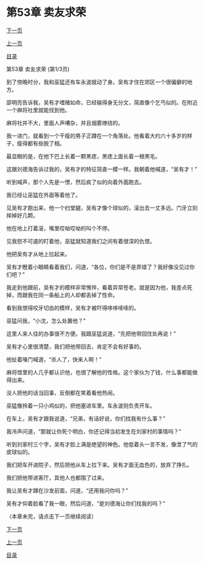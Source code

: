 <h1>第53章   卖友求荣</h1>
            <div><p><a href="./0157_%E7%AC%AC53%E7%AB%A0_%E5%8D%96%E5%8F%8B%E6%B1%82%E8%8D%A3.md">下一页</a></p><p><a href="./0155_%E7%AC%AC52%E7%AB%A0_%E5%86%A4%E5%AE%B6%E8%B7%AF%E7%AA%84.md">上一页</a></p><p><a href="../">目录</a></p></div>
            <div><p>第53章   卖友求荣 (第1/3页)</p><p>到了傍晚时分，我和巫猛还有车永波就动了身。吴有才住在郊区一个很偏僻的地方。</p><p>邵明亮告诉我，吴有才嗜赌如命，已经输得身无分文，简直像个乞丐似的。在附近一个麻将社里就能找到他。</p><p>麻将社并不大，里面人声嘈杂，并且烟雾缭绕的。</p><p>我一进门，就看到一个干瘦的男子正蹲在一个角落处。他看着大约六十多岁的样子，瘦得都有些脱了相。</p><p>最显眼的是，在他下巴上长着一颗黑痣，黑痣上面长着一根黑毛。</p><p>这跟刘德海告诉过我的，吴有才的特征简直一模一样。我朝着他喊道，“吴有才！”</p><p>听到喊声，那个人先是一愣，然后疯了似的向着外面跑去。</p><p>我已经让巫猛在外面等着他了。</p><p>见吴有才跑出来，他一个扫堂腿，吴有才像个球似的，滚出去一丈多远。门牙立刻摔掉好几颗。</p><p>他在地上打着滚，嘴里哎呦哎呦的叫个不停。</p><p>见我怒不可遏的盯着他，巫猛就知道我们之间有着很深的仇恨。</p><p>他把吴有才从地上拉起来。</p><p>吴有才瞪着小眼睛看着我们，问道，“各位，你们是不是弄错了？我好像没见过你们吧？”</p><p>我走到他跟前，吴有才的模样非常憔悴，看着异常苍老。就是因为他，我差点死掉，而跟我在同一条船上的人却都丢掉了性命。</p><p>看到我恨得咬牙切齿的模样，吴有才被吓得哆哆嗦嗦的。</p><p>巫猛问我，“小沈，怎么处置他？”</p><p>这里人来人往的办事很不方便。我跟巫猛说道，“先把他带回住处再说！”</p><p>吴有才心里很清楚，我们把他带回去，肯定不会有好事的。</p><p>他扯着嗓门喊道，“杀人了，快来人啊！”</p><p>麻将馆里的人几乎都认识他，也很了解他的性格。这个家伙为了钱，什么事都能做得出来。</p><p>没人把他的话当回事，反倒都在笑着看他热闹。</p><p>巫猛像拎着一只小鸡似的，把他塞进车里。车永波则负责开车。</p><p>在车上，吴有才跟我说道，“兄弟，有话好说，你们找我有什么事？”</p><p>我冷声问道，“那就让你死个明白，你还记得当初发生在刘家村的事情吗？”</p><p>听到刘家村三个字，吴有才脸上满是绝望的神色。他低着头一言不发，像泄了气的皮球似的。</p><p>我们把车开进院子，然后把他从车上拉下来。吴有才面无血色的，放弃了挣扎。</p><p>我们把他带进客厅，其他人也都围了过来。</p><p>我让吴有才蹲在沙发前面，问道，“还用我问你吗？”</p><p>吴有才仰着脸看了我一眼，然后问道，“是刘德海让你们找我的吗？”</p><p>（本章未完，请点击下一页继续阅读）</p></div>
            <div><p><a href="./0157_%E7%AC%AC53%E7%AB%A0_%E5%8D%96%E5%8F%8B%E6%B1%82%E8%8D%A3.md">下一页</a></p><p><a href="./0155_%E7%AC%AC52%E7%AB%A0_%E5%86%A4%E5%AE%B6%E8%B7%AF%E7%AA%84.md">上一页</a></p><p><a href="../">目录</a></p></div>